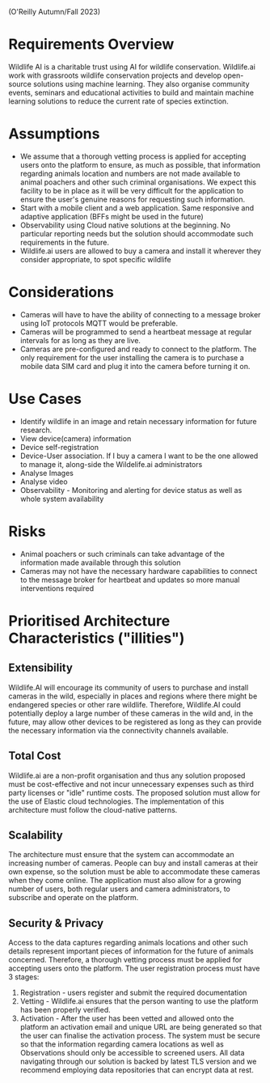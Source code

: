 (O'Reilly Autumn/Fall 2023)
# Requirements Overview

Wildlife AI is a charitable trust using AI for wildlife conservation. Wildlife.ai work with grassroots wildlife conservation projects and develop open-source solutions using machine learning. They also 
organise community events, seminars and educational activities to build and maintain machine learning solutions to reduce the current rate of species extinction.

# Assumptions

* We assume that a thorough vetting process is applied for accepting users onto the platform to ensure, as much as possible, that information regarding animals location and numbers are not made available to animal poachers and other such criminal organisations. We expect this facility to be in place as it will be very difficult for the application to ensure the user's genuine reasons for requesting such information.
* Start with a mobile client and a web application. Same responsive and adaptive application (BFFs might be used in the future)
* Observability using Cloud native solutions at the beginning. No particular reporting needs but the solution should accommodate such requirements in the future.
* Wildlife.ai users are allowed to buy a camera and install it wherever they consider appropriate, to spot specific wildlife

# Considerations

* Cameras will have to have the ability of connecting to a message broker using IoT protocols MQTT would be preferable. 
* Cameras will be programmed to send a heartbeat message at regular intervals for as long as they are live.
* Cameras are pre-configured and ready to connect to the platform. The only requirement for the user installing the camera is to purchase a mobile data SIM card and plug it into the camera before turning it on.

# Use Cases

* Identify wildlife in an image and retain necessary information for future research.
* View device(camera) information
* Device self-registration
* Device-User association. If I buy a camera I want to be the one allowed to manage it, along-side the Wildelife.ai administrators
* Analyse Images
* Analyse video
* Observability - Monitoring and alerting for device status as well as whole system availability

# Risks

* Animal poachers or such criminals can take advantage of the information made available through this solution
* Cameras may not have the necessary hardware capabilities to connect to the message broker for heartbeat and updates so more manual interventions required

# Prioritised Architecture Characteristics ("illities")

## Extensibility
Wildlife.AI will encourage its community of users to purchase and install cameras in the wild, especially in places and regions where there might be endangered species or other rare wildlife. Therefore, Wildlife.AI could potentially deploy a large number of these cameras in the wild and, in the future, may allow other devices to be registered as long as they can provide the necessary information via the connectivity channels available. 

## Total Cost
Wildlife.ai are a non-profit organisation and thus any solution proposed must be cost-effective and not incur unnecessary expenses such as third party licenses or "idle" runtime costs. The proposed solution must allow for the use of Elastic cloud technologies. The implementation of this architecture must follow the cloud-native patterns.

## Scalability
The architecture must ensure that the system can accommodate an increasing number of cameras. People can buy and install cameras at their own expense, so the solution must be able to accommodate these cameras when they come online.
The application must also allow for a growing number of users, both regular users and camera administrators, to subscribe and operate on the platform.

## Security & Privacy
Access to the data captures regarding animals locations and other such details represent important pieces of information for the future of animals concerned. Therefore, a thorough vetting process must be applied for accepting users onto the platform. The user registration process must have 3 stages: 
1. Registration - users register and submit the required documentation
2. Vetting - Wildlife.ai ensures that the person wanting to use the platform has been properly verified.
3. Activation - After the user has been vetted and allowed onto the platform an activation email and unique URL are being generated so that the user can finalise the activation process.
The system must be secure so that the information regarding camera locations as well as Observations should only be accessible to screened users.
All data navigating through our solution is backed by latest TLS version and we recommend employing data repositories that can encrypt data at rest.
